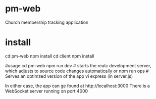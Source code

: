 # pm-web
Church membership tracking application

# install
cd pm-web
npm install
cd client
npm install

#usage
cd pm-web
npm run dev # starts the reatc development server, which adjusts to source code changes automatically
or
npm run ops # Serves an optimzed version of the app vi express (in server.js)

In either case, the app can ge found at http://localhost:3000
There is a WebSocket server running on port 4000
